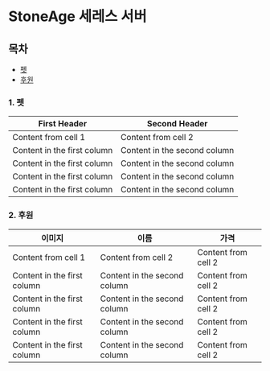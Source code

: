 StoneAge 세레스 서버
======================

## 목차
* [펫](https://github.com/leejoonwhan/game/blob/master/stoneage/seres.md#1-펫)
* [후원](https://github.com/leejoonwhan/game/blob/master/stoneage/seres.md#2-후원)

### 1. 펫
First Header | Second Header
------------ | -------------
Content from cell 1 | Content from cell 2
Content in the first column | Content in the second column
Content in the first column | Content in the second column
Content in the first column | Content in the second column
Content in the first column | Content in the second column

### 2. 후원
이미지 | 이름 | 가격
------------ | ------------- | -------------
Content from cell 1 | Content from cell 2 | Content from cell 2
Content in the first column | Content in the second column | Content from cell 2
Content in the first column | Content in the second column | Content from cell 2
Content in the first column | Content in the second column | Content from cell 2
Content in the first column | Content in the second column | Content from cell 2

